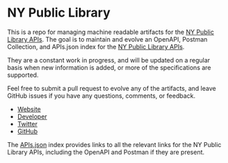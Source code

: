 # NY Public LibraryThis is a repo for managing machine readable artifacts for the [NY Public Library APIs](http://nypl.org). The goal is to maintain and evolve an OpenAPI, Postman Collection, and APIs.json index for the [NY Public Library APIs](http://nypl.org).They are a constant work in progress, and will be updated on a regular basis when new information is added, or more of the specifications are supported.Feel free to submit a pull request to evolve any of the artifacts, and leave GitHub issues if you have any questions, comments, or feedback.- [Website](http://nypl.org)- [Developer](http://nypl.org)- [Twitter](https://twitter.com/nypl)- [GitHub](https://github.com/NYPL)The [APIs.json](https://github.com/api-evangelist/ny-public-library/blob/master/apis.json) index provides links to all the relevant links for the NY Public Library APIs, including the OpenAPI and Postman if they are present.